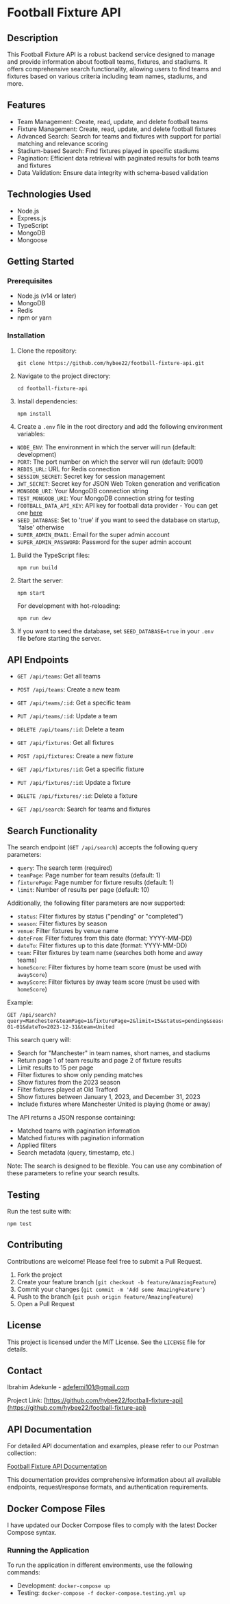 # Football Fixture API

## Description

This Football Fixture API is a robust backend service designed to manage and provide information about football teams, fixtures, and stadiums. It offers comprehensive search functionality, allowing users to find teams and fixtures based on various criteria including team names, stadiums, and more.

## Features

- Team Management: Create, read, update, and delete football teams
- Fixture Management: Create, read, update, and delete football fixtures
- Advanced Search: Search for teams and fixtures with support for partial matching and relevance scoring
- Stadium-based Search: Find fixtures played in specific stadiums
- Pagination: Efficient data retrieval with paginated results for both teams and fixtures
- Data Validation: Ensure data integrity with schema-based validation

## Technologies Used

- Node.js
- Express.js
- TypeScript
- MongoDB
- Mongoose

## Getting Started

### Prerequisites

- Node.js (v14 or later)
- MongoDB
- Redis
- npm or yarn

### Installation

1. Clone the repository:

   ```
   git clone https://github.com/hybee22/football-fixture-api.git
   ```

2. Navigate to the project directory:

   ```
   cd football-fixture-api
   ```

3. Install dependencies:

   ```
   npm install
   ```

4. Create a `.env` file in the root directory and add the following environment variables:

- `NODE_ENV`: The environment in which the server will run (default: development)
- `PORT`: The port number on which the server will run (default: 9001)
- `REDIS_URL`: URL for Redis connection
- `SESSION_SECRET`: Secret key for session management
- `JWT_SECRET`: Secret key for JSON Web Token generation and verification
- `MONGODB_URI`: Your MongoDB connection string
- `TEST_MONGODB_URI`: Your MongoDB connection string for testing
- `FOOTBALL_DATA_API_KEY`: API key for football data provider - You can get one [here](https://dashboard.api-football.com)
- `SEED_DATABASE`: Set to 'true' if you want to seed the database on startup, 'false' otherwise
- `SUPER_ADMIN_EMAIL`: Email for the super admin account
- `SUPER_ADMIN_PASSWORD`: Password for the super admin account

1. Build the TypeScript files:

   ```
   npm run build
   ```

2. Start the server:

   ```
   npm start
   ```

   For development with hot-reloading:

   ```
   npm run dev
   ```

3. If you want to seed the database, set `SEED_DATABASE=true` in your `.env` file before starting the server.

## API Endpoints

- `GET /api/teams`: Get all teams
- `POST /api/teams`: Create a new team
- `GET /api/teams/:id`: Get a specific team
- `PUT /api/teams/:id`: Update a team
- `DELETE /api/teams/:id`: Delete a team

- `GET /api/fixtures`: Get all fixtures
- `POST /api/fixtures`: Create a new fixture
- `GET /api/fixtures/:id`: Get a specific fixture
- `PUT /api/fixtures/:id`: Update a fixture
- `DELETE /api/fixtures/:id`: Delete a fixture

- `GET /api/search`: Search for teams and fixtures

## Search Functionality

The search endpoint (`GET /api/search`) accepts the following query parameters:

- `query`: The search term (required)
- `teamPage`: Page number for team results (default: 1)
- `fixturePage`: Page number for fixture results (default: 1)
- `limit`: Number of results per page (default: 10)

Additionally, the following filter parameters are now supported:

- `status`: Filter fixtures by status ("pending" or "completed")
- `season`: Filter fixtures by season
- `venue`: Filter fixtures by venue name
- `dateFrom`: Filter fixtures from this date (format: YYYY-MM-DD)
- `dateTo`: Filter fixtures up to this date (format: YYYY-MM-DD)
- `team`: Filter fixtures by team name (searches both home and away teams)
- `homeScore`: Filter fixtures by home team score (must be used with `awayScore`)
- `awayScore`: Filter fixtures by away team score (must be used with `homeScore`)

Example:

```
GET /api/search?query=Manchester&teamPage=1&fixturePage=2&limit=15&status=pending&season=2023&venue=Old%20Trafford&dateFrom=2023-01-01&dateTo=2023-12-31&team=United
```

This search query will:

- Search for "Manchester" in team names, short names, and stadiums
- Return page 1 of team results and page 2 of fixture results
- Limit results to 15 per page
- Filter fixtures to show only pending matches
- Show fixtures from the 2023 season
- Filter fixtures played at Old Trafford
- Show fixtures between January 1, 2023, and December 31, 2023
- Include fixtures where Manchester United is playing (home or away)

The API returns a JSON response containing:

- Matched teams with pagination information
- Matched fixtures with pagination information
- Applied filters
- Search metadata (query, timestamp, etc.)

Note: The search is designed to be flexible. You can use any combination of these parameters to refine your search results.

## Testing

Run the test suite with:

```
npm test
```

## Contributing

Contributions are welcome! Please feel free to submit a Pull Request.

1. Fork the project
2. Create your feature branch (`git checkout -b feature/AmazingFeature`)
3. Commit your changes (`git commit -m 'Add some AmazingFeature'`)
4. Push to the branch (`git push origin feature/AmazingFeature`)
5. Open a Pull Request

## License

This project is licensed under the MIT License. See the `LICENSE` file for details.

## Contact

Ibrahim Adekunle - adefemi101@gmail.com

Project Link: [https://github.com/hybee22/football-fixture-api](https://github.com/hybee22/football-fixture-api)

## API Documentation

For detailed API documentation and examples, please refer to our Postman collection:

[Football Fixture API Documentation](https://documenter.getpostman.com/view/7036082/2sAXxWbA2t)

This documentation provides comprehensive information about all available endpoints, request/response formats, and authentication requirements.

## Docker Compose Files

I have updated our Docker Compose files to comply with the latest Docker Compose syntax.

### Running the Application

To run the application in different environments, use the following commands:

- Development: `docker-compose up`
- Testing: `docker-compose -f docker-compose.testing.yml up`
